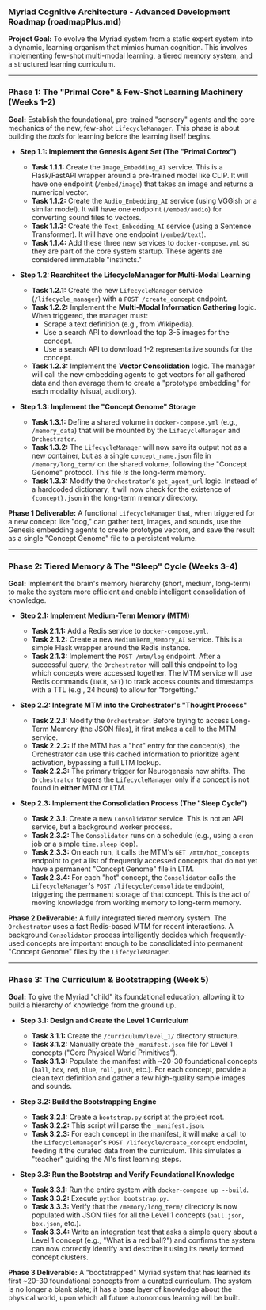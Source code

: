 ### **Myriad Cognitive Architecture - Advanced Development Roadmap (roadmapPlus.md)**

**Project Goal:** To evolve the Myriad system from a static expert system into a dynamic, learning organism that mimics human cognition. This involves implementing few-shot multi-modal learning, a tiered memory system, and a structured learning curriculum.

---

### **Phase 1: The "Primal Core" & Few-Shot Learning Machinery (Weeks 1-2)**

**Goal:** Establish the foundational, pre-trained "sensory" agents and the core mechanics of the new, few-shot `LifecycleManager`. This phase is about building the *tools* for learning before the learning itself begins.

*   **Step 1.1: Implement the Genesis Agent Set (The "Primal Cortex")**
    *   **Task 1.1.1:** Create the `Image_Embedding_AI` service. This is a Flask/FastAPI wrapper around a pre-trained model like CLIP. It will have one endpoint (`/embed/image`) that takes an image and returns a numerical vector.
    *   **Task 1.1.2:** Create the `Audio_Embedding_AI` service (using VGGish or a similar model). It will have one endpoint (`/embed/audio`) for converting sound files to vectors.
    *   **Task 1.1.3:** Create the `Text_Embedding_AI` service (using a Sentence Transformer). It will have one endpoint (`/embed/text`).
    *   **Task 1.1.4:** Add these three new services to `docker-compose.yml` so they are part of the core system startup. These agents are considered immutable "instincts."

*   **Step 1.2: Rearchitect the LifecycleManager for Multi-Modal Learning**
    *   **Task 1.2.1:** Create the new `LifecycleManager` service (`/lifecycle_manager`) with a `POST /create_concept` endpoint.
    *   **Task 1.2.2:** Implement the **Multi-Modal Information Gathering** logic. When triggered, the manager must:
        *   Scrape a text definition (e.g., from Wikipedia).
        *   Use a search API to download the top 3-5 images for the concept.
        *   Use a search API to download 1-2 representative sounds for the concept.
    *   **Task 1.2.3:** Implement the **Vector Consolidation** logic. The manager will call the new embedding agents to get vectors for all gathered data and then average them to create a "prototype embedding" for each modality (visual, auditory).

*   **Step 1.3: Implement the "Concept Genome" Storage**
    *   **Task 1.3.1:** Define a shared volume in `docker-compose.yml` (e.g., `/memory_data`) that will be mounted by the `LifecycleManager` and `Orchestrator`.
    *   **Task 1.3.2:** The `LifecycleManager` will now save its output not as a new container, but as a single `concept_name.json` file in `/memory/long_term/` on the shared volume, following the "Concept Genome" protocol. This file *is* the long-term memory.
    *   **Task 1.3.3:** Modify the `Orchestrator`'s `get_agent_url` logic. Instead of a hardcoded dictionary, it will now check for the existence of `{concept}.json` in the long-term memory directory.

**Phase 1 Deliverable:** A functional `LifecycleManager` that, when triggered for a new concept like "dog," can gather text, images, and sounds, use the Genesis embedding agents to create prototype vectors, and save the result as a single "Concept Genome" file to a persistent volume.

---

### **Phase 2: Tiered Memory & The "Sleep" Cycle (Weeks 3-4)**

**Goal:** Implement the brain's memory hierarchy (short, medium, long-term) to make the system more efficient and enable intelligent consolidation of knowledge.

*   **Step 2.1: Implement Medium-Term Memory (MTM)**
    *   **Task 2.1.1:** Add a Redis service to `docker-compose.yml`.
    *   **Task 2.1.2:** Create a new `MediumTerm_Memory_AI` service. This is a simple Flask wrapper around the Redis instance.
    *   **Task 2.1.3:** Implement the `POST /mtm/log` endpoint. After a successful query, the `Orchestrator` will call this endpoint to log which concepts were accessed together. The MTM service will use Redis commands (`INCR`, `SET`) to track access counts and timestamps with a TTL (e.g., 24 hours) to allow for "forgetting."

*   **Step 2.2: Integrate MTM into the Orchestrator's "Thought Process"**
    *   **Task 2.2.1:** Modify the `Orchestrator`. Before trying to access Long-Term Memory (the JSON files), it first makes a call to the MTM service.
    *   **Task 2.2.2:** If the MTM has a "hot" entry for the concept(s), the Orchestrator can use this cached information to prioritize agent activation, bypassing a full LTM lookup.
    *   **Task 2.2.3:** The primary trigger for Neurogenesis now shifts. The `Orchestrator` triggers the `LifecycleManager` only if a concept is not found in **either** MTM or LTM.

*   **Step 2.3: Implement the Consolidation Process (The "Sleep Cycle")**
    *   **Task 2.3.1:** Create a new `Consolidator` service. This is not an API service, but a background worker process.
    *   **Task 2.3.2:** The `Consolidator` runs on a schedule (e.g., using a `cron` job or a simple `time.sleep` loop).
    *   **Task 2.3.3:** On each run, it calls the MTM's `GET /mtm/hot_concepts` endpoint to get a list of frequently accessed concepts that do not yet have a permanent "Concept Genome" file in LTM.
    *   **Task 2.3.4:** For each "hot" concept, the `Consolidator` calls the `LifecycleManager`'s `POST /lifecycle/consolidate` endpoint, triggering the permanent storage of that concept. This is the act of moving knowledge from working memory to long-term memory.

**Phase 2 Deliverable:** A fully integrated tiered memory system. The `Orchestrator` uses a fast Redis-based MTM for recent interactions. A background `Consolidator` process intelligently decides which frequently-used concepts are important enough to be consolidated into permanent "Concept Genome" files by the `LifecycleManager`.

---

### **Phase 3: The Curriculum & Bootstrapping (Week 5)**

**Goal:** To give the Myriad "child" its foundational education, allowing it to build a hierarchy of knowledge from the ground up.

*   **Step 3.1: Design and Create the Level 1 Curriculum**
    *   **Task 3.1.1:** Create the `/curriculum/level_1/` directory structure.
    *   **Task 3.1.2:** Manually create the `_manifest.json` file for Level 1 concepts ("Core Physical World Primitives").
    *   **Task 3.1.3:** Populate the manifest with ~20-30 foundational concepts (`ball`, `box`, `red`, `blue`, `roll`, `push`, etc.). For each concept, provide a clean text definition and gather a few high-quality sample images and sounds.

*   **Step 3.2: Build the Bootstrapping Engine**
    *   **Task 3.2.1:** Create a `bootstrap.py` script at the project root.
    *   **Task 3.2.2:** This script will parse the `_manifest.json`.
    *   **Task 3.2.3:** For each concept in the manifest, it will make a call to the `LifecycleManager`'s `POST /lifecycle/create_concept` endpoint, feeding it the curated data from the curriculum. This simulates a "teacher" guiding the AI's first learning steps.

*   **Step 3.3: Run the Bootstrap and Verify Foundational Knowledge**
    *   **Task 3.3.1:** Run the entire system with `docker-compose up --build`.
    *   **Task 3.3.2:** Execute `python bootstrap.py`.
    *   **Task 3.3.3:** Verify that the `/memory/long_term/` directory is now populated with JSON files for all the Level 1 concepts (`ball.json`, `box.json`, etc.).
    *   **Task 3.3.4:** Write an integration test that asks a simple query about a Level 1 concept (e.g., "What is a red ball?") and confirms the system can now correctly identify and describe it using its newly formed concept clusters.

**Phase 3 Deliverable:** A "bootstrapped" Myriad system that has learned its first ~20-30 foundational concepts from a curated curriculum. The system is no longer a blank slate; it has a base layer of knowledge about the physical world, upon which all future autonomous learning will be built.